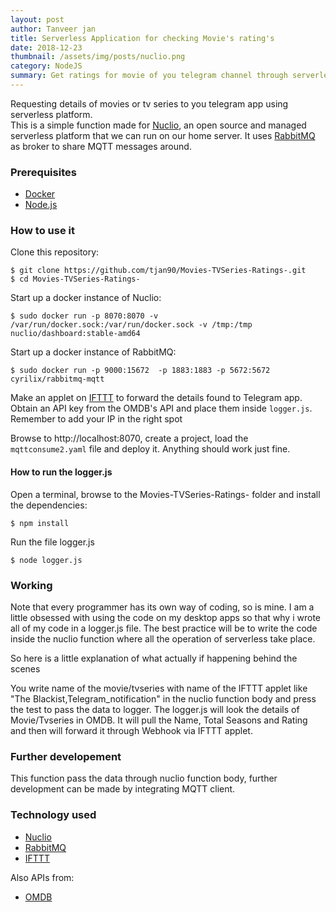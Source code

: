 ```yaml
---
layout: post
author: Tanveer jan
title: Serverless Application for checking Movie's rating's
date: 2018-12-23
thumbnail: /assets/img/posts/nuclio.png
category: NodeJS
summary: Get ratings for movie of you telegram channel through serverless platform
---
```

Requesting details of movies or tv series to you telegram app using serverless platform. \
This is a simple function made for [Nuclio](https://nuclio.io), an open source and managed serverless platform that we can run on our home server. It uses [RabbitMQ](https://www.rabbitmq.com/) as broker to share MQTT messages around.

### Prerequisites
- [Docker](https://www.docker.com/)
- [Node.js](https://nodejs.org/)

### How to use it
Clone this repository:
```
$ git clone https://github.com/tjan90/Movies-TVSeries-Ratings-.git
$ cd Movies-TVSeries-Ratings-
```
Start up a docker instance of Nuclio:
```
$ sudo docker run -p 8070:8070 -v /var/run/docker.sock:/var/run/docker.sock -v /tmp:/tmp nuclio/dashboard:stable-amd64
```
Start up a docker instance of RabbitMQ:
```
$ sudo docker run -p 9000:15672  -p 1883:1883 -p 5672:5672  cyrilix/rabbitmq-mqtt
```

Make an applet on [IFTTT](https://ifttt.com/) to forward the details found to Telegram app.
Obtain an API key from the OMDB's API and place them inside `logger.js`. Remember to add your IP in the right spot

Browse to http://localhost:8070, create a project, load the `mqttconsume2.yaml` file and deploy it. Anything should work just fine.

#### How to run the logger.js
Open a terminal, browse to the Movies-TVSeries-Ratings- folder and install the dependencies:
```
$ npm install
```
Run the file logger.js
```
$ node logger.js
```

### Working
Note that every programmer has its own way of coding, so is mine. I am a little obsessed with using the code on my desktop apps so that why i wrote all of my code in a logger.js file.
The best practice will be to write the code inside the nuclio function where all the operation of  serverless take place.

So here is a little explanation of what actually if happening behind the scenes

You write name of the movie/tvseries with name of the IFTTT applet like "The Blackist,Telegram_notification" in the nuclio function body and press the test to pass the data to logger. The logger.js will look the details of Movie/Tvseries in OMDB. It will pull the Name, Total Seasons and Rating and then will forward it through Webhook via IFTTT applet.

### Further developement
This function pass the data through nuclio function body, further development can be made by integrating MQTT client.

### Technology used
- [Nuclio](https://nuclio.io)
- [RabbitMQ](https://www.rabbitmq.com/)
- [IFTTT](https://ifttt.com/)

Also APIs from:
- [OMDB](https://www.omdbapi.com/)
